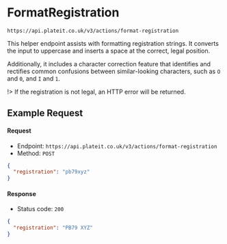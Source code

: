 # FormatRegistration

`https://api.plateit.co.uk/v3/actions/format-registration`

This helper endpoint assists with formatting registration strings. It converts the input to uppercase and inserts a space at the correct, legal position.

Additionally, it includes a character correction feature that identifies and rectifies common confusions between similar-looking characters, such as `O` and `0`, and `I` and `1`.

!> If the registration is not legal, an HTTP error will be returned.

## Example Request

<!-- tabs:start -->

#### **Request**

* Endpoint: `https://api.plateit.co.uk/v3/actions/format-registration`
* Method: `POST`

```json
{
  "registration": "pb79xyz"
}
```

#### **Response**

* Status code: `200`

```json
{
  "registration": "PB79 XYZ"
}
```

<!-- tabs:end -->
